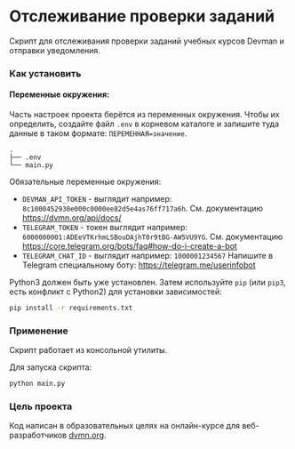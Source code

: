 # Отслеживание проверки заданий
Скрипт для отслеживания проверки заданий учебных курсов Devman и отправки уведомления.

### Как установить
#### Переменные окружения:

Часть настроек проекта берётся из переменных окружения. Чтобы их определить, создайте файл `.env` в корневом каталоге и запишите туда данные в таком формате: `ПЕРЕМЕННАЯ=значение`.

```
.
├── .env
└── main.py
```
Обязательные переменные окружения:
- `DEVMAN_API_TOKEN` - выглядит например: `8c1000452930e000c0000ee82d5e4as76ff717a6h`. См. документацию https://dvmn.org/api/docs/
- `TELEGRAM_TOKEN` - токен выглядит например: `6000000001:ADEeVTKrhmLSBouDAjhT0r9tBG-AW5VU9YG`. См. документацию https://core.telegram.org/bots/faq#how-do-i-create-a-bot
- `TELEGRAM_CHAT_ID` - выглядит например: `1000001234567` Напишите в Telegram специальному боту: https://telegram.me/userinfobot

Python3 должен быть уже установлен. 
Затем используйте `pip` (или `pip3`, есть конфликт с Python2) для установки зависимостей:

```sh
pip install -r requirements.txt
```

### Применение
Скрипт работает из консольной утилиты.

Для запуска скрипта:
```sh
python main.py
```

### Цель проекта

Код написан в образовательных целях на онлайн-курсе для веб-разработчиков [dvmn.org](https://dvmn.org/).
